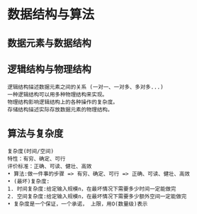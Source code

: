 # 数据结构与算法
## 数据元素与数据结构
## 逻辑结构与物理结构 
    逻辑结构描述数据元素之间的关系 (一对一、一对多、多对多...)
    一种逻辑结构可以用多种物理结构来实现。
    物理结构影响逻辑结构上的各种操作的复杂度。
    存储结构描述实际存放数据元素的物理结构。

## 算法与复杂度
    复杂度(时间/空间)
    特性：有穷、确定、可行
    评价标准：正确、可读、健壮、高效
    • 算法:做一件事的步骤 => 有穷、确定、可行 => 正确、可读、健壮、高效 
    • (最坏)复杂度:
    1. 时间复杂度:给定输入规模n，在最坏情况下需要多少时间一定能做完
    2. 空间复杂度:给定输入规模n，在最坏情况下需要多少额外空间一定能做完
    • 复杂度是一个保证，一个承诺， 上限，用O(数量级)表示



